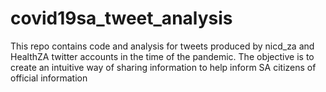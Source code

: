 # covid19sa_tweet_analysis
This repo contains code and analysis for tweets produced by nicd_za and HealthZA twitter accounts in the time of the pandemic. The objective is to create an intuitive way of sharing information to help inform SA citizens of official information
